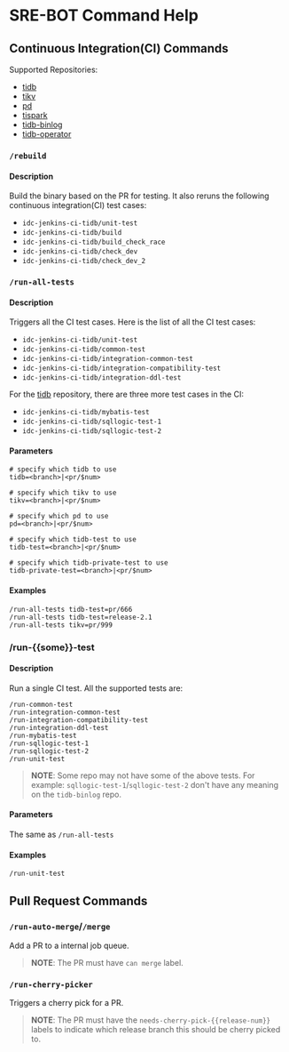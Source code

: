 # SRE-BOT Command Help

## Continuous Integration(CI) Commands

Supported Repositories:

* [tidb](https://github.com/pingcap/tidb)
* [tikv](https://github.com/tikv/tikv)
* [pd](https://github.com/pingcap/pd)
* [tispark](https://github.com/pingcap/tispark)
* [tidb-binlog](https://github.com/pingcap/tidb-binlog)
* [tidb-operator](https://github.com/pingcap/tidb-operator)

### `/rebuild`

#### Description

Build the binary based on the PR for testing. It also reruns the following
continuous integration(CI) test cases:

* `idc-jenkins-ci-tidb/unit-test`
* `idc-jenkins-ci-tidb/build`
* `idc-jenkins-ci-tidb/build_check_race`
* `idc-jenkins-ci-tidb/check_dev`
* `idc-jenkins-ci-tidb/check_dev_2`

### `/run-all-tests`

#### Description

Triggers all the CI test cases. Here is the list of all the CI test cases:

* `idc-jenkins-ci-tidb/unit-test`
* `idc-jenkins-ci-tidb/common-test`
* `idc-jenkins-ci-tidb/integration-common-test`
* `idc-jenkins-ci-tidb/integration-compatibility-test`
* `idc-jenkins-ci-tidb/integration-ddl-test`

For the [tidb](https://github.com/pingcap/tidb) repository, there are three
more test cases in the CI:
* `idc-jenkins-ci-tidb/mybatis-test`
* `idc-jenkins-ci-tidb/sqllogic-test-1`
* `idc-jenkins-ci-tidb/sqllogic-test-2`

#### Parameters

```
# specify which tidb to use
tidb=<branch>|<pr/$num>

# specify which tikv to use
tikv=<branch>|<pr/$num>

# specify which pd to use
pd=<branch>|<pr/$num>

# specify which tidb-test to use
tidb-test=<branch>|<pr/$num>

# specify which tidb-private-test to use
tidb-private-test=<branch>|<pr/$num>
```

#### Examples

```
/run-all-tests tidb-test=pr/666
/run-all-tests tidb-test=release-2.1
/run-all-tests tikv=pr/999
```

### /run-{{some}}-test

#### Description

Run a single CI test. All the supported tests are:

```
/run-common-test
/run-integration-common-test
/run-integration-compatibility-test
/run-integration-ddl-test
/run-mybatis-test
/run-sqllogic-test-1
/run-sqllogic-test-2
/run-unit-test
```

> **NOTE**: Some repo may not have some of the above tests. For example:
> `sqllogic-test-1`/`sqllogic-test-2` don't have any meaning on the
> `tidb-binlog` repo.

#### Parameters

The same as `/run-all-tests`

#### Examples

```
/run-unit-test
```

## Pull Request Commands

### `/run-auto-merge`/`/merge`

Add a PR to a internal job queue.

> **NOTE**: The PR must have `can merge` label.

### `/run-cherry-picker`

Triggers a cherry pick for a PR.

> **NOTE**: The PR must have the `needs-cherry-pick-{{release-num}}` labels to
> indicate which release branch this should be cherry picked to.
